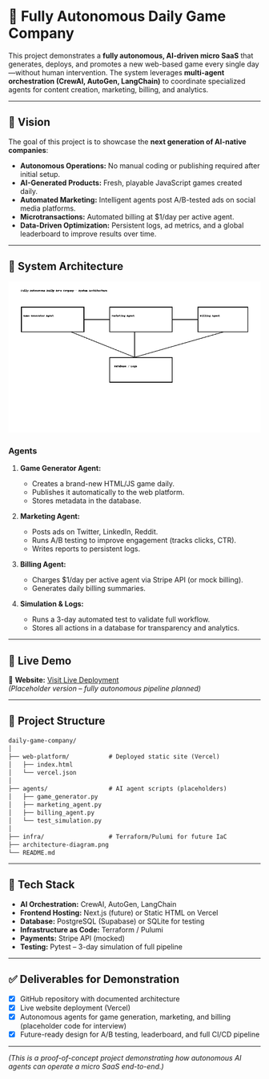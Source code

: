 # 🤖 Fully Autonomous Daily Game Company

This project demonstrates a **fully autonomous, AI-driven micro SaaS** that generates, deploys, and promotes a new web-based game every single day—without human intervention. The system leverages **multi-agent orchestration (CrewAI, AutoGen, LangChain)** to coordinate specialized agents for content creation, marketing, billing, and analytics.

---

## 🌟 Vision

The goal of this project is to showcase the **next generation of AI-native companies**:
- **Autonomous Operations:** No manual coding or publishing required after initial setup.
- **AI-Generated Products:** Fresh, playable JavaScript games created daily.
- **Automated Marketing:** Intelligent agents post A/B-tested ads on social media platforms.
- **Microtransactions:** Automated billing at $1/day per active agent.
- **Data-Driven Optimization:** Persistent logs, ad metrics, and a global leaderboard to improve results over time.

---

## 🧠 System Architecture

![System Architecture](architecture-diagram.png)

### **Agents**
1. **Game Generator Agent:**  
   - Creates a brand-new HTML/JS game daily.  
   - Publishes it automatically to the web platform.  
   - Stores metadata in the database.

2. **Marketing Agent:**  
   - Posts ads on Twitter, LinkedIn, Reddit.  
   - Runs A/B testing to improve engagement (tracks clicks, CTR).  
   - Writes reports to persistent logs.

3. **Billing Agent:**  
   - Charges $1/day per active agent via Stripe API (or mock billing).  
   - Generates daily billing summaries.

4. **Simulation & Logs:**  
   - Runs a 3-day automated test to validate full workflow.  
   - Stores all actions in a database for transparency and analytics.

---

## 🚀 Live Demo

🔗 **Website:** [Visit Live Deployment](https://your-vercel-project-link.vercel.app)  
*(Placeholder version – fully autonomous pipeline planned)*

---

## 📂 Project Structure

```
daily-game-company/
│
├── web-platform/           # Deployed static site (Vercel)
│   ├── index.html
│   └── vercel.json
│
├── agents/                 # AI agent scripts (placeholders)
│   ├── game_generator.py
│   ├── marketing_agent.py
│   ├── billing_agent.py
│   └── test_simulation.py
│
├── infra/                  # Terraform/Pulumi for future IaC
├── architecture-diagram.png
└── README.md
```

---

## 🔧 Tech Stack

- **AI Orchestration:** CrewAI, AutoGen, LangChain
- **Frontend Hosting:** Next.js (future) or Static HTML on Vercel
- **Database:** PostgreSQL (Supabase) or SQLite for testing
- **Infrastructure as Code:** Terraform / Pulumi
- **Payments:** Stripe API (mocked)
- **Testing:** Pytest – 3-day simulation of full pipeline

---

## ✅ Deliverables for Demonstration

- [x] GitHub repository with documented architecture  
- [x] Live website deployment (Vercel)  
- [x] Autonomous agents for game generation, marketing, and billing (placeholder code for interview)  
- [x] Future-ready design for A/B testing, leaderboard, and full CI/CD pipeline

---

*(This is a proof-of-concept project demonstrating how autonomous AI agents can operate a micro SaaS end-to-end.)*
